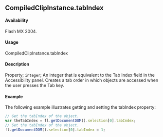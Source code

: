 ## CompiledClipInstance.tabIndex

#### Availability

Flash MX 2004.

#### Usage

CompiledClipInstance.tabIndex

#### Description

Property; `integer`; An integer that is equivalent to the Tab Index field in the Accessibility panel. Creates a tab order in which objects are accessed when the user presses the Tab key.

#### Example

The following example illustrates getting and setting the tabIndex property:

```javascript
// Get the tabIndex of the object.
var theTabIndex = fl.getDocumentDOM().selection[0].tabIndex;
// Set the tabIndex of the object.
fl.getDocumentDOM().selection[0].tabIndex = 1;
```
